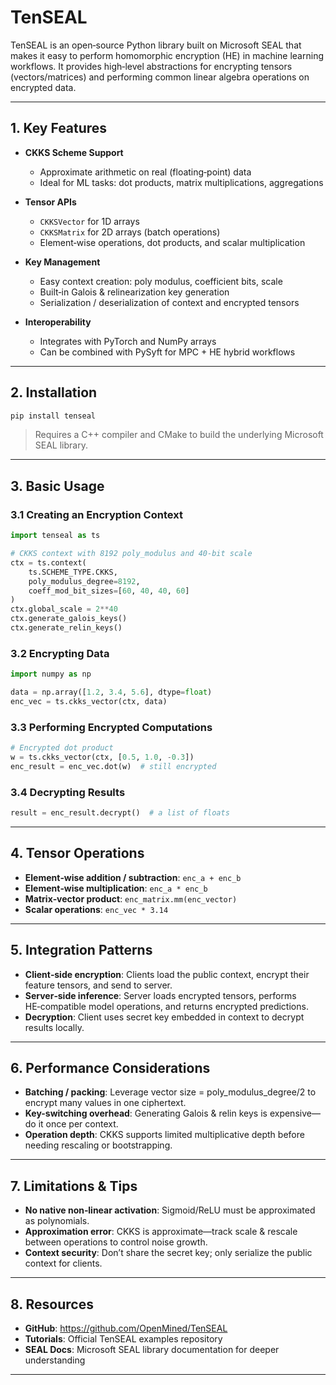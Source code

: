 # TenSEAL

TenSEAL is an open‑source Python library built on Microsoft SEAL that makes it easy to perform homomorphic encryption (HE) in machine learning workflows. It provides high‑level abstractions for encrypting tensors (vectors/matrices) and performing common linear algebra operations on encrypted data.

---

## 1. Key Features

- **CKKS Scheme Support**  
  - Approximate arithmetic on real (floating‑point) data  
  - Ideal for ML tasks: dot products, matrix multiplications, aggregations  

- **Tensor APIs**  
  - `CKKSVector` for 1D arrays  
  - `CKKSMatrix` for 2D arrays (batch operations)  
  - Element‑wise operations, dot products, and scalar multiplication  

- **Key Management**  
  - Easy context creation: poly modulus, coefficient bits, scale  
  - Built‑in Galois & relinearization key generation  
  - Serialization / deserialization of context and encrypted tensors  

- **Interoperability**  
  - Integrates with PyTorch and NumPy arrays  
  - Can be combined with PySyft for MPC + HE hybrid workflows  

---

## 2. Installation

```bash
pip install tenseal
```

> Requires a C++ compiler and CMake to build the underlying Microsoft SEAL library.

---

## 3. Basic Usage

### 3.1 Creating an Encryption Context

```python
import tenseal as ts

# CKKS context with 8192 poly_modulus and 40‑bit scale
ctx = ts.context(
    ts.SCHEME_TYPE.CKKS,
    poly_modulus_degree=8192,
    coeff_mod_bit_sizes=[60, 40, 40, 60]
)
ctx.global_scale = 2**40
ctx.generate_galois_keys()
ctx.generate_relin_keys()
```

### 3.2 Encrypting Data

```python
import numpy as np

data = np.array([1.2, 3.4, 5.6], dtype=float)
enc_vec = ts.ckks_vector(ctx, data)
```

### 3.3 Performing Encrypted Computations

```python
# Encrypted dot product
w = ts.ckks_vector(ctx, [0.5, 1.0, -0.3])
enc_result = enc_vec.dot(w)  # still encrypted
```

### 3.4 Decrypting Results

```python
result = enc_result.decrypt()  # a list of floats
```

---

## 4. Tensor Operations

- **Element‑wise addition / subtraction**: `enc_a + enc_b`  
- **Element‑wise multiplication**: `enc_a * enc_b`  
- **Matrix‑vector product**: `enc_matrix.mm(enc_vector)`  
- **Scalar operations**: `enc_vec * 3.14`  

---

## 5. Integration Patterns

- **Client‑side encryption**: Clients load the public context, encrypt their feature tensors, and send to server.  
- **Server‑side inference**: Server loads encrypted tensors, performs HE‑compatible model operations, and returns encrypted predictions.  
- **Decryption**: Client uses secret key embedded in context to decrypt results locally.

---

## 6. Performance Considerations

- **Batching / packing**: Leverage vector size = poly_modulus_degree/2 to encrypt many values in one ciphertext.  
- **Key-switching overhead**: Generating Galois & relin keys is expensive—do it once per context.  
- **Operation depth**: CKKS supports limited multiplicative depth before needing rescaling or bootstrapping.

---

## 7. Limitations & Tips

- **No native non‑linear activation**: Sigmoid/ReLU must be approximated as polynomials.  
- **Approximation error**: CKKS is approximate—track scale & rescale between operations to control noise growth.  
- **Context security**: Don’t share the secret key; only serialize the public context for clients.

---

## 8. Resources

- **GitHub**: https://github.com/OpenMined/TenSEAL  
- **Tutorials**: Official TenSEAL examples repository  
- **SEAL Docs**: Microsoft SEAL library documentation for deeper understanding

---